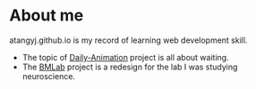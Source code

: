 # About me

atangyj.github.io is my record of learning web development skill.
* The topic of [Daily-Animation](atangyj.github.io/daily-animation/daily-animation.html) project is all about waiting.
* The [BMLab](https://atangyj.github.io/BMLab/home.html) project is a redesign for the lab I was studying neuroscience.
